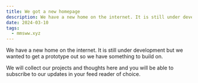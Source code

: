 ```yaml
---
title: We got a new homepage
description: We have a new home on the internet. It is still under development but we wanted to get a prototype out so we have something to build on.
date: 2024-03-10
tags:
  - mmsww.xyz
---
```


We have a new home on the internet. It is still under development but we wanted to get a prototype out so we have something to build on.

We will collect our projects and thoughts here and you will be able to subscribe to our updates in your feed reader of choice.
